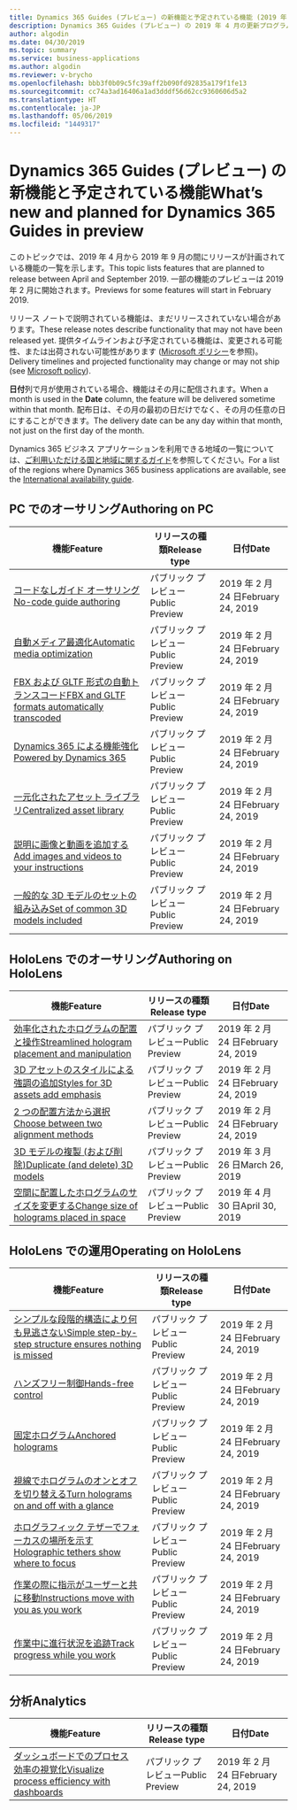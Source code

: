 ```yaml
---
title: Dynamics 365 Guides (プレビュー) の新機能と予定されている機能 (2019 年 4 月)
description: Dynamics 365 Guides (プレビュー) の 2019 年 4 月の更新プログラムで予定されている機能の概要
author: algodin
ms.date: 04/30/2019
ms.topic: summary
ms.service: business-applications
ms.author: algodin
ms.reviewer: v-brycho
ms.openlocfilehash: bbb3f0b09c5fc39aff2b090fd92835a179f1fe13
ms.sourcegitcommit: cc74a3ad16406a1ad3dddf56d62cc9360606d5a2
ms.translationtype: HT
ms.contentlocale: ja-JP
ms.lasthandoff: 05/06/2019
ms.locfileid: "1449317"
---
```

#  <a name="whats-new-and-planned-for-dynamics-365-guides-in-preview"></a><span data-ttu-id="704f1-103">Dynamics 365 Guides (プレビュー) の新機能と予定されている機能</span><span class="sxs-lookup"><span data-stu-id="704f1-103">What’s new and planned for Dynamics 365 Guides in preview</span></span>

<span data-ttu-id="704f1-104">このトピックでは、2019 年 4 月から 2019 年 9 月の間にリリースが計画されている機能の一覧を示します。</span><span class="sxs-lookup"><span data-stu-id="704f1-104">This topic lists features that are planned to release between April and September 2019.</span></span> <span data-ttu-id="704f1-105">一部の機能のプレビューは 2019 年 2 月に開始されます。</span><span class="sxs-lookup"><span data-stu-id="704f1-105">Previews for some features will start in February 2019.</span></span>

<span data-ttu-id="704f1-106">リリース ノートで説明されている機能は、まだリリースされていない場合があります。</span><span class="sxs-lookup"><span data-stu-id="704f1-106">These release notes describe functionality that may not have been released yet.</span></span> <span data-ttu-id="704f1-107">提供タイムラインおよび予定されている機能は、変更される可能性、または出荷されない可能性があります ([Microsoft ポリシー](https://go.microsoft.com/fwlink/p/?linkid=2007332)を参照)。</span><span class="sxs-lookup"><span data-stu-id="704f1-107">Delivery timelines and projected functionality may change or may not ship (see [Microsoft policy](https://go.microsoft.com/fwlink/p/?linkid=2007332)).</span></span>

<span data-ttu-id="704f1-108">**日付**列で月が使用されている場合、機能はその月に配信されます。</span><span class="sxs-lookup"><span data-stu-id="704f1-108">When a month is used in the **Date** column, the feature will be delivered sometime within that month.</span></span> <span data-ttu-id="704f1-109">配布日は、その月の最初の日だけでなく、その月の任意の日にすることができます。</span><span class="sxs-lookup"><span data-stu-id="704f1-109">The delivery date can be any day within that month, not just on the first day of the month.</span></span>

<span data-ttu-id="704f1-110">Dynamics 365 ビジネス アプリケーションを利用できる地域の一覧については、[ご利用いただける国と地域に関するガイド](https://aka.ms/dynamics_365_international_availability_deck)を参照してください。</span><span class="sxs-lookup"><span data-stu-id="704f1-110">For a list of the regions where Dynamics 365 business applications are available, see the [International availability guide](https://aka.ms/dynamics_365_international_availability_deck).</span></span>


## <a name="authoring-on-pc"></a><span data-ttu-id="704f1-111">PC でのオーサリング</span><span class="sxs-lookup"><span data-stu-id="704f1-111">Authoring on PC</span></span>
 
| <span data-ttu-id="704f1-112">機能</span><span class="sxs-lookup"><span data-stu-id="704f1-112">Feature</span></span>                                                                       | <span data-ttu-id="704f1-113">リリースの種類</span><span class="sxs-lookup"><span data-stu-id="704f1-113">Release type</span></span>         | <span data-ttu-id="704f1-114">日付</span><span class="sxs-lookup"><span data-stu-id="704f1-114">Date</span></span> |
|-------------------------------------------------------------------------------|----------------------|----------------------|
| [<span data-ttu-id="704f1-115">コードなしガイド オーサリング</span><span class="sxs-lookup"><span data-stu-id="704f1-115">No-code guide authoring</span></span>](no-code-authoring.md)                         | <span data-ttu-id="704f1-116">パブリック プレビュー</span><span class="sxs-lookup"><span data-stu-id="704f1-116">Public Preview</span></span>      | <span data-ttu-id="704f1-117">2019 年 2 月 24 日</span><span class="sxs-lookup"><span data-stu-id="704f1-117">February 24, 2019</span></span>             |
| [<span data-ttu-id="704f1-118">自動メディア最適化</span><span class="sxs-lookup"><span data-stu-id="704f1-118">Automatic media optimization</span></span>](automatic-media-optimization.md)               | <span data-ttu-id="704f1-119">パブリック プレビュー</span><span class="sxs-lookup"><span data-stu-id="704f1-119">Public Preview</span></span>      | <span data-ttu-id="704f1-120">2019 年 2 月 24 日</span><span class="sxs-lookup"><span data-stu-id="704f1-120">February 24, 2019</span></span>             |
| [<span data-ttu-id="704f1-121">FBX および GLTF 形式の自動トランスコード</span><span class="sxs-lookup"><span data-stu-id="704f1-121">FBX and GLTF formats automatically transcoded</span></span>](formats-transcoded.md)         | <span data-ttu-id="704f1-122">パブリック プレビュー</span><span class="sxs-lookup"><span data-stu-id="704f1-122">Public Preview</span></span>      | <span data-ttu-id="704f1-123">2019 年 2 月 24 日</span><span class="sxs-lookup"><span data-stu-id="704f1-123">February 24, 2019</span></span>             |
| [<span data-ttu-id="704f1-124">Dynamics 365 による機能強化</span><span class="sxs-lookup"><span data-stu-id="704f1-124">Powered by Dynamics 365</span></span>](powered-by-dynamics-365.md)            | <span data-ttu-id="704f1-125">パブリック プレビュー</span><span class="sxs-lookup"><span data-stu-id="704f1-125">Public Preview</span></span>      | <span data-ttu-id="704f1-126">2019 年 2 月 24 日</span><span class="sxs-lookup"><span data-stu-id="704f1-126">February 24, 2019</span></span>             |
| [<span data-ttu-id="704f1-127">一元化されたアセット ライブラリ</span><span class="sxs-lookup"><span data-stu-id="704f1-127">Centralized asset library</span></span>](centralized-asset-library.md)                 | <span data-ttu-id="704f1-128">パブリック プレビュー</span><span class="sxs-lookup"><span data-stu-id="704f1-128">Public Preview</span></span>      | <span data-ttu-id="704f1-129">2019 年 2 月 24 日</span><span class="sxs-lookup"><span data-stu-id="704f1-129">February 24, 2019</span></span>            |
| [<span data-ttu-id="704f1-130">説明に画像と動画を追加する</span><span class="sxs-lookup"><span data-stu-id="704f1-130">Add images and videos to your instructions</span></span>](images-videos.md)                     | <span data-ttu-id="704f1-131">パブリック プレビュー</span><span class="sxs-lookup"><span data-stu-id="704f1-131">Public Preview</span></span>      | <span data-ttu-id="704f1-132">2019 年 2 月 24 日</span><span class="sxs-lookup"><span data-stu-id="704f1-132">February 24, 2019</span></span>             |
| [<span data-ttu-id="704f1-133">一般的な 3D モデルのセットの組み込み</span><span class="sxs-lookup"><span data-stu-id="704f1-133">Set of common 3D models included</span></span>](common-3D-models.md)                      | <span data-ttu-id="704f1-134">パブリック プレビュー</span><span class="sxs-lookup"><span data-stu-id="704f1-134">Public Preview</span></span>      | <span data-ttu-id="704f1-135">2019 年 2 月 24 日</span><span class="sxs-lookup"><span data-stu-id="704f1-135">February 24, 2019</span></span>             |

## <a name="authoring-on-hololens"></a><span data-ttu-id="704f1-136">HoloLens でのオーサリング</span><span class="sxs-lookup"><span data-stu-id="704f1-136">Authoring on HoloLens</span></span>
 
| <span data-ttu-id="704f1-137">機能</span><span class="sxs-lookup"><span data-stu-id="704f1-137">Feature</span></span>                                                                       | <span data-ttu-id="704f1-138">リリースの種類</span><span class="sxs-lookup"><span data-stu-id="704f1-138">Release type</span></span>         | <span data-ttu-id="704f1-139">日付</span><span class="sxs-lookup"><span data-stu-id="704f1-139">Date</span></span> |
|-------------------------------------------------------------------------------|----------------------|----------------------|
| [<span data-ttu-id="704f1-140">効率化されたホログラムの配置と操作</span><span class="sxs-lookup"><span data-stu-id="704f1-140">Streamlined hologram placement and manipulation</span></span>](streamlined-hologram-placement.md)    | <span data-ttu-id="704f1-141">パブリック プレビュー</span><span class="sxs-lookup"><span data-stu-id="704f1-141">Public Preview</span></span>  | <span data-ttu-id="704f1-142">2019 年 2 月 24 日</span><span class="sxs-lookup"><span data-stu-id="704f1-142">February 24, 2019</span></span>       |
| [<span data-ttu-id="704f1-143">3D アセットのスタイルによる強調の追加</span><span class="sxs-lookup"><span data-stu-id="704f1-143">Styles for 3D assets add emphasis</span></span>](styles.md)               | <span data-ttu-id="704f1-144">パブリック プレビュー</span><span class="sxs-lookup"><span data-stu-id="704f1-144">Public Preview</span></span>      | <span data-ttu-id="704f1-145">2019 年 2 月 24 日</span><span class="sxs-lookup"><span data-stu-id="704f1-145">February 24, 2019</span></span>             |
| [<span data-ttu-id="704f1-146">2 つの配置方法から選択</span><span class="sxs-lookup"><span data-stu-id="704f1-146">Choose between two alignment methods</span></span>](alignment.md)                               | <span data-ttu-id="704f1-147">パブリック プレビュー</span><span class="sxs-lookup"><span data-stu-id="704f1-147">Public Preview</span></span>      | <span data-ttu-id="704f1-148">2019 年 2 月 24 日</span><span class="sxs-lookup"><span data-stu-id="704f1-148">February 24, 2019</span></span>|
| [<span data-ttu-id="704f1-149">3D モデルの複製 (および削除)</span><span class="sxs-lookup"><span data-stu-id="704f1-149">Duplicate (and delete) 3D models</span></span>](copy-models.md)|<span data-ttu-id="704f1-150">パブリック プレビュー</span><span class="sxs-lookup"><span data-stu-id="704f1-150">Public Preview</span></span>|<span data-ttu-id="704f1-151">2019 年 3 月 26 日</span><span class="sxs-lookup"><span data-stu-id="704f1-151">March 26, 2019</span></span>|
| [<span data-ttu-id="704f1-152">空間に配置したホログラムのサイズを変更する</span><span class="sxs-lookup"><span data-stu-id="704f1-152">Change size of holograms placed in space</span></span>](change-hologram-size.md)|<span data-ttu-id="704f1-153">パブリック プレビュー</span><span class="sxs-lookup"><span data-stu-id="704f1-153">Public Preview</span></span>|<span data-ttu-id="704f1-154">2019 年 4 月 30 日</span><span class="sxs-lookup"><span data-stu-id="704f1-154">April 30, 2019</span></span>|


## <a name="operating-on-hololens"></a><span data-ttu-id="704f1-155">HoloLens での運用</span><span class="sxs-lookup"><span data-stu-id="704f1-155">Operating on HoloLens</span></span>
 
| <span data-ttu-id="704f1-156">機能</span><span class="sxs-lookup"><span data-stu-id="704f1-156">Feature</span></span>                                                                       | <span data-ttu-id="704f1-157">リリースの種類</span><span class="sxs-lookup"><span data-stu-id="704f1-157">Release type</span></span>         | <span data-ttu-id="704f1-158">日付</span><span class="sxs-lookup"><span data-stu-id="704f1-158">Date</span></span> |
|-------------------------------------------------------------------------------|----------------------|----------------------|
| [<span data-ttu-id="704f1-159">シンプルな段階的構造により何も見逃さない</span><span class="sxs-lookup"><span data-stu-id="704f1-159">Simple step-by-step structure ensures nothing is missed</span></span>](step-by-step.md)    | <span data-ttu-id="704f1-160">パブリック プレビュー</span><span class="sxs-lookup"><span data-stu-id="704f1-160">Public Preview</span></span>  | <span data-ttu-id="704f1-161">2019 年 2 月 24 日</span><span class="sxs-lookup"><span data-stu-id="704f1-161">February 24, 2019</span></span>       |
| [<span data-ttu-id="704f1-162">ハンズフリー制御</span><span class="sxs-lookup"><span data-stu-id="704f1-162">Hands-free control</span></span>](hands-free-control.md)               | <span data-ttu-id="704f1-163">パブリック プレビュー</span><span class="sxs-lookup"><span data-stu-id="704f1-163">Public Preview</span></span>      | <span data-ttu-id="704f1-164">2019 年 2 月 24 日</span><span class="sxs-lookup"><span data-stu-id="704f1-164">February 24, 2019</span></span>             |
| [<span data-ttu-id="704f1-165">固定ホログラム</span><span class="sxs-lookup"><span data-stu-id="704f1-165">Anchored holograms</span></span>](anchored-holograms.md)                               | <span data-ttu-id="704f1-166">パブリック プレビュー</span><span class="sxs-lookup"><span data-stu-id="704f1-166">Public Preview</span></span>      | <span data-ttu-id="704f1-167">2019 年 2 月 24 日</span><span class="sxs-lookup"><span data-stu-id="704f1-167">February 24, 2019</span></span>             |
| [<span data-ttu-id="704f1-168">視線でホログラムのオンとオフを切り替える</span><span class="sxs-lookup"><span data-stu-id="704f1-168">Turn holograms on and off with a glance</span></span>](holographic-toggle.md)                               | <span data-ttu-id="704f1-169">パブリック プレビュー</span><span class="sxs-lookup"><span data-stu-id="704f1-169">Public Preview</span></span>      | <span data-ttu-id="704f1-170">2019 年 2 月 24 日</span><span class="sxs-lookup"><span data-stu-id="704f1-170">February 24, 2019</span></span>             |
| [<span data-ttu-id="704f1-171">ホログラフィック テザーでフォーカスの場所を示す</span><span class="sxs-lookup"><span data-stu-id="704f1-171">Holographic tethers show where to focus</span></span>](holographic-tether.md)                               | <span data-ttu-id="704f1-172">パブリック プレビュー</span><span class="sxs-lookup"><span data-stu-id="704f1-172">Public Preview</span></span>      | <span data-ttu-id="704f1-173">2019 年 2 月 24 日</span><span class="sxs-lookup"><span data-stu-id="704f1-173">February 24, 2019</span></span>             |
| [<span data-ttu-id="704f1-174">作業の際に指示がユーザーと共に移動</span><span class="sxs-lookup"><span data-stu-id="704f1-174">Instructions move with you as you work</span></span>](tag-along.md)                               | <span data-ttu-id="704f1-175">パブリック プレビュー</span><span class="sxs-lookup"><span data-stu-id="704f1-175">Public Preview</span></span>      | <span data-ttu-id="704f1-176">2019 年 2 月 24 日</span><span class="sxs-lookup"><span data-stu-id="704f1-176">February 24, 2019</span></span>             |
| [<span data-ttu-id="704f1-177">作業中に進行状況を追跡</span><span class="sxs-lookup"><span data-stu-id="704f1-177">Track progress while you work</span></span>](track-progress.md)                               | <span data-ttu-id="704f1-178">パブリック プレビュー</span><span class="sxs-lookup"><span data-stu-id="704f1-178">Public Preview</span></span>      | <span data-ttu-id="704f1-179">2019 年 2 月 24 日</span><span class="sxs-lookup"><span data-stu-id="704f1-179">February 24, 2019</span></span>       |


## <a name="analytics"></a><span data-ttu-id="704f1-180">分析</span><span class="sxs-lookup"><span data-stu-id="704f1-180">Analytics</span></span>
 
| <span data-ttu-id="704f1-181">機能</span><span class="sxs-lookup"><span data-stu-id="704f1-181">Feature</span></span>                                                                       | <span data-ttu-id="704f1-182">リリースの種類</span><span class="sxs-lookup"><span data-stu-id="704f1-182">Release type</span></span>         | <span data-ttu-id="704f1-183">日付</span><span class="sxs-lookup"><span data-stu-id="704f1-183">Date</span></span> |
|-------------------------------------------------------------------------------|----------------------|----------------------|
| [<span data-ttu-id="704f1-184">ダッシュボードでのプロセス効率の視覚化</span><span class="sxs-lookup"><span data-stu-id="704f1-184">Visualize process efficiency with dashboards</span></span>](visualize-user-data.md)                               | <span data-ttu-id="704f1-185">パブリック プレビュー</span><span class="sxs-lookup"><span data-stu-id="704f1-185">Public Preview</span></span>       | <span data-ttu-id="704f1-186">2019 年 2 月 24 日</span><span class="sxs-lookup"><span data-stu-id="704f1-186">February 24, 2019</span></span>             |


